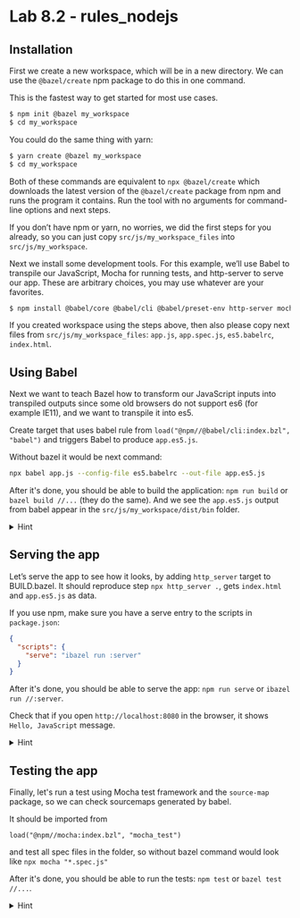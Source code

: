 # Lab 8.2 - rules_nodejs

## Installation

First we create a new workspace, which will be in a new directory.
We can use the `@bazel/create` npm package to do this in one command.

This is the fastest way to get started for most use cases.
```bash
$ npm init @bazel my_workspace
$ cd my_workspace
```
You could do the same thing with yarn:
```bash
$ yarn create @bazel my_workspace
$ cd my_workspace
```

Both of these commands are equivalent to `npx @bazel/create` which downloads
the latest version of the `@bazel/create` package from npm and runs the program
it contains. Run the tool with no arguments for command-line options and next
steps.

If you don’t have npm or yarn, no worries, we did the first steps for you
already, so you can just copy `src/js/my_workspace_files` into `src/js/my_workspace`.

Next we install some development tools. For this example, we’ll use Babel
to transpile our JavaScript, Mocha for running tests, and http-server to
serve our app. These are arbitrary choices, you may use whatever are your
favorites.
```bash
$ npm install @babel/core @babel/cli @babel/preset-env http-server mocha source-map
```

If you created workspace using the steps above, then also please copy next files
from `src/js/my_workspace_files`: `app.js`, `app.spec.js`, `es5.babelrc`, `index.html`.


## Using Babel

Next we want to teach Bazel how to transform our JavaScript inputs into transpiled
outputs since some old browsers do not support es6 (for example IE11), and
we want to transpile it into es5.

Create target that uses babel rule from `load("@npm//@babel/cli:index.bzl", "babel")`
and triggers Babel to produce `app.es5.js`.

Without bazel it would be next command:
```bash
npx babel app.js --config-file es5.babelrc --out-file app.es5.js
```

After it's done, you should be able to build the application:
`npm run build` or `bazel build //...` (they do the same).
And we see the `app.es5.js` output from babel appear in the
`src/js/my_workspace/dist/bin` folder.

<details>
  <summary>Hint</summary> Add next content to <code>src/js/my_workspace/BUILD.bazel</code>:

```bazel
load("@npm//@babel/cli:index.bzl", "babel")

babel(
    name = "compile",
    data = [
        "app.js",
        "es5.babelrc",
        "@npm//@babel/preset-env",
    ],
    outs = ["app.es5.js"],
    args = [
        "app.js",
        "--config-file",
        "./$(execpath es5.babelrc)",
        "--out-file",
        "$(execpath app.es5.js)",
    ],
)
```
</details>


## Serving the app

Let’s serve the app to see how it looks, by adding `http_server` target to BUILD.bazel.
It should reproduce step `npx http_server .`, gets `index.html` and `app.es5.js` as data.

If you use npm, make sure you have a serve entry to the scripts in `package.json`:
```json
{
  "scripts": {
    "serve": "ibazel run :server"
  }
}
```

After it's done, you should be able to serve the app:
`npm run serve` or `ibazel run //:server`.

Check that if you open `http://localhost:8080` in the browser,
it shows `Hello, JavaScript` message.

<details>
  <summary>Hint</summary> Add next content to <code>src/js/my_workspace/BUILD.bazel</code>:

```bazel
load("@npm//http-server:index.bzl", "http_server")

http_server(
    name = "server",
    data = [
        "index.html",
        "app.es5.js",
    ],
    args = ["."],
)
```
</details>


## Testing the app

Finally, let's run a test using Mocha test framework and the `source-map` package,
so we can check sourcemaps generated by babel.

It should be imported from
```bazel
load("@npm//mocha:index.bzl", "mocha_test")
```
and test all spec files in the folder, so without bazel command would look like
`npx mocha "*.spec.js"`

After it's done, you should be able to run the tests: `npm test` or `bazel test //...`.

<details>
  <summary>Hint</summary> Add next content to <code>src/js/my_workspace/BUILD.bazel</code>:

```bazel
load("@npm//mocha:index.bzl", "mocha_test")

mocha_test(
    name = "unit_tests",
    args = ["*.spec.js"],
    data = glob(["*.spec.js"]) + [
        "@npm//source-map",
        "app.es5.js",
    ],
)
```
</details>

